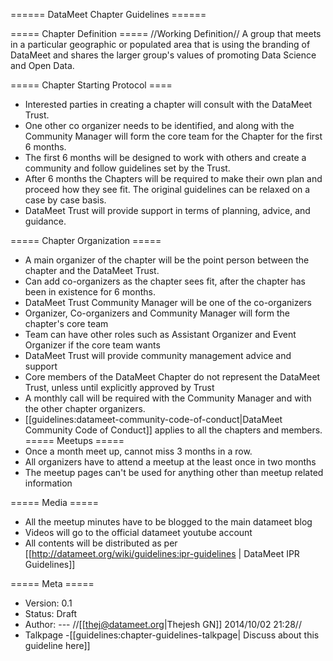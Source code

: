====== DataMeet Chapter Guidelines ======

===== Chapter Definition =====
//Working Definition//
A group that meets in a particular geographic or populated area that is using the branding of DataMeet and shares the larger group's values of promoting Data Science and Open Data.

===== Chapter Starting Protocol ====
  - Interested parties in creating a chapter will consult with the DataMeet Trust.
  - One other co organizer needs to be identified, and along with the Community Manager will form the core team for the Chapter for the first 6 months.
  - The first 6 months will be designed to work with others and create a community and follow guidelines set by the Trust.
  - After 6 months the Chapters will be required to make their own plan and proceed how they see fit.  The original guidelines can be relaxed on a case by case basis.  
  - DataMeet Trust will provide support in terms of planning, advice, and guidance.  

===== Chapter Organization =====
  - A main organizer of the chapter will be the point person between the chapter and the DataMeet Trust.
  - Can add co-organizers as the chapter sees fit, after the chapter has been in existence for 6 months.
  - DataMeet Trust Community Manager will be one of the co-organizers
  - Organizer, Co-organizers and Community Manager will form the chapter's core team 
  - Team can have other roles such as Assistant Organizer and Event Organizer if the core team wants
  - DataMeet Trust will provide community management advice and support
  - Core members of the DataMeet Chapter do not represent the DataMeet Trust, unless until explicitly approved by Trust 
  - A monthly call will be required with the Community Manager and with the other chapter organizers. 
  - [[guidelines:datameet-community-code-of-conduct|DataMeet Community Code of Conduct]] applies to all the chapters and members. 
===== Meetups =====
  - Once a month meet up, cannot miss 3 months in a row.
  - All organizers have to attend a meetup at the least once in two months
  - The meetup pages can't be used for anything other than meetup related information

===== Media =====
  - All the meetup minutes have to be blogged to the main datameet blog
  - Videos will go to the official datameet youtube account
  - All contents will be distributed as per [[http://datameet.org/wiki/guidelines:ipr-guidelines | DataMeet IPR Guidelines]]

===== Meta =====
  * Version: 0.1
  * Status: Draft
  * Author:  --- //[[thej@datameet.org|Thejesh GN]] 2014/10/02 21:28//
  * Talkpage -[[guidelines:chapter-guidelines-talkpage| Discuss about this guideline here]]